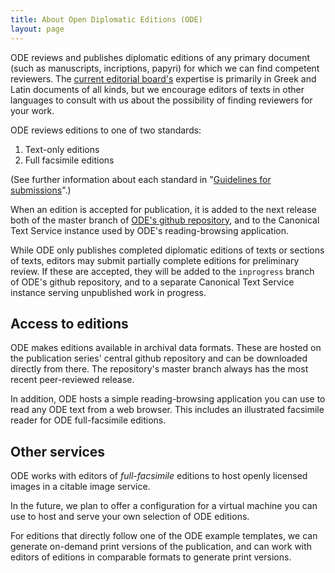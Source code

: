```yaml
---
title: About Open Diplomatic Editions (ODE)
layout: page
---
```



ODE reviews and publishes diplomatic editions of any primary document (such as manuscripts, incriptions, papyri) for which we can find competent reviewers.  The [current editorial board's](../edboard) expertise is primarily in Greek and Latin documents of all kinds, but we encourage editors of texts in other languages to consult with us about the possibility of finding reviewers for your work.

ODE reviews editions to one of two standards:

1. Text-only editions
2. Full facsimile editions


(See further information about each standard in "[Guidelines for submissions](../guidelines)".)

When an edition is accepted for publication, it is added to the next release both of the master branch of [ODE's github repository](https://github.com/diplomaticeditions/editions), and to the Canonical Text Service instance used by ODE's reading-browsing application.

While ODE only publishes completed diplomatic editions of texts or sections of texts, editors may submit partially complete editions for preliminary review.  If these are accepted, they will be added to the `inprogress` branch of ODE's github repository, and to a separate Canonical Text Service instance serving unpublished work in progress. 


## Access to editions ##


ODE makes editions available in archival data formats.  These are hosted on the publication series' central github repository and can be downloaded directly from there.  The repository's master branch always has the most recent peer-reviewed release.  

In addition, ODE hosts a simple reading-browsing application you can use to read any ODE text from a web browser.  This includes an illustrated facsimile reader for ODE full-facsimile editions.


## Other services ##

ODE works with editors of *full-facsimile* editions to host openly licensed images in a citable image service.

In the future, we plan to offer a configuration for a virtual machine you can use to host and serve your own selection of ODE editions.

For editions that directly follow one of the ODE example templates, we can generate on-demand print versions of the publication, and can work with editors of editions in comparable formats to generate print versions.






